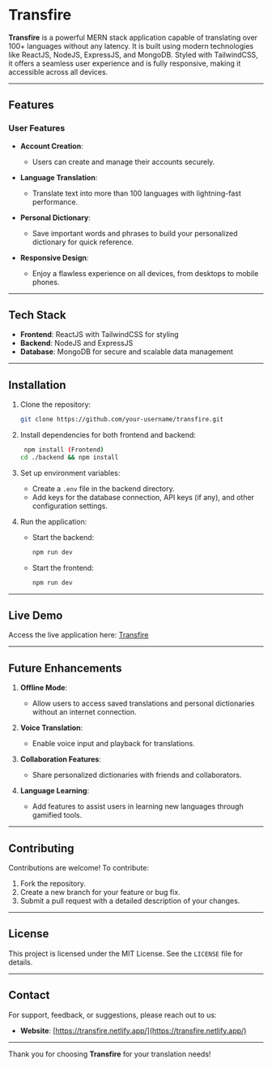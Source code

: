 # Transfire

**Transfire** is a powerful MERN stack application capable of translating over 100+ languages without any latency. It is built using modern technologies like ReactJS, NodeJS, ExpressJS, and MongoDB. Styled with TailwindCSS, it offers a seamless user experience and is fully responsive, making it accessible across all devices.

---

## Features

### User Features

- **Account Creation**:
  - Users can create and manage their accounts securely.

- **Language Translation**:
  - Translate text into more than 100 languages with lightning-fast performance.

- **Personal Dictionary**:
  - Save important words and phrases to build your personalized dictionary for quick reference.

- **Responsive Design**:
  - Enjoy a flawless experience on all devices, from desktops to mobile phones.

---

## Tech Stack

- **Frontend**: ReactJS with TailwindCSS for styling
- **Backend**: NodeJS and ExpressJS
- **Database**: MongoDB for secure and scalable data management

---

## Installation

1. Clone the repository:
   ```bash
   git clone https://github.com/your-username/transfire.git
   ```
2. Install dependencies for both frontend and backend:
   ```bash
    npm install (Frontend)
   cd ./backend && npm install
   ```

3. Set up environment variables:
   - Create a `.env` file in the backend directory.
   - Add keys for the database connection, API keys (if any), and other configuration settings.

4. Run the application:
   - Start the backend:
     ```bash
     npm run dev
     ```
   - Start the frontend:
     ```bash
     npm run dev
     ```

---

## Live Demo

Access the live application here: [Transfire](https://transfire.netlify.app/)

---

## Future Enhancements

1. **Offline Mode**:
   - Allow users to access saved translations and personal dictionaries without an internet connection.

2. **Voice Translation**:
   - Enable voice input and playback for translations.

3. **Collaboration Features**:
   - Share personalized dictionaries with friends and collaborators.

4. **Language Learning**:
   - Add features to assist users in learning new languages through gamified tools.

---

## Contributing

Contributions are welcome! To contribute:
1. Fork the repository.
2. Create a new branch for your feature or bug fix.
3. Submit a pull request with a detailed description of your changes.

---

## License

This project is licensed under the MIT License. See the `LICENSE` file for details.

---

## Contact

For support, feedback, or suggestions, please reach out to us:
- **Website**: [https://transfire.netlify.app/](https://transfire.netlify.app/)

---

Thank you for choosing **Transfire** for your translation needs!

